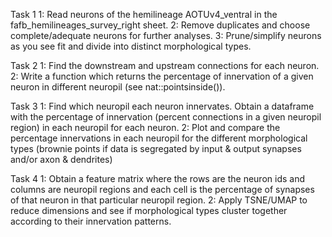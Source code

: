 Task 1
1: Read neurons of the hemilineage AOTUv4_ventral  in the fafb_hemilineages_survey_right sheet.
2: Remove duplicates and choose complete/adequate neurons for further analyses.
3: Prune/simplify neurons as you see fit and divide into distinct morphological types.

Task 2
1: Find the downstream and upstream connections for each neuron.
2: Write a function which returns the percentage of innervation of a given neuron in different neuropil (see nat::pointsinside()).

Task 3
1: Find which neuropil each neuron innervates. Obtain a dataframe with the percentage of innervation (percent connections in a given neuropil region) in each         neuropil for each neuron.
2: Plot and compare the percentage innervations in each neuropil for the different morphological types (brownie points if data is segregated by input & output synapses and/or axon & dendrites)

Task 4
1: Obtain a feature matrix where the rows are the neuron ids and columns are neuropil regions and each cell is the percentage of synapses of that neuron in that particular neuropil region.
2: Apply TSNE/UMAP to reduce dimensions and see if morphological types cluster together according to their innervation patterns.
